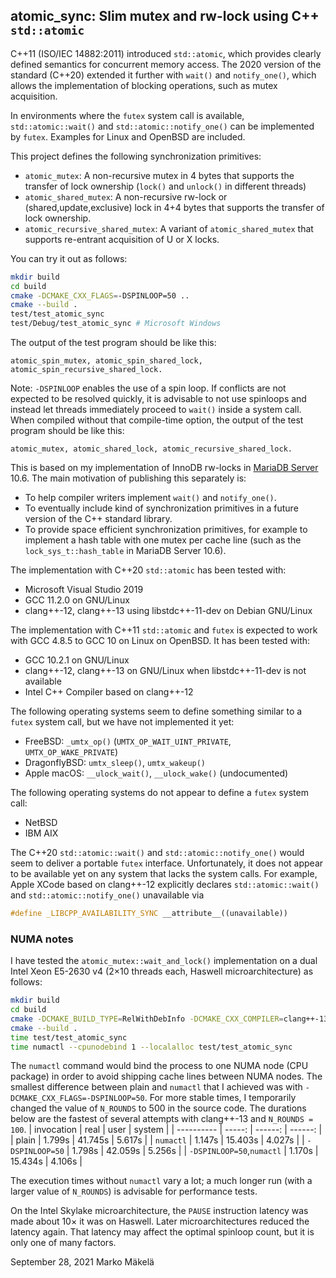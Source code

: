 ## atomic_sync: Slim mutex and rw-lock using C++ `std::atomic`

C++11 (ISO/IEC 14882:2011) introduced `std::atomic`, which provides
clearly defined semantics for concurrent memory access. The 2020
version of the standard (C++20) extended it further with `wait()` and
`notify_one()`, which allows the implementation of blocking
operations, such as mutex acquisition.

In environments where the `futex` system call is available,
`std::atomic::wait()` and `std::atomic::notify_one()` can be
implemented by `futex`. Examples for Linux and OpenBSD are included.

This project defines the following synchronization primitives:
* `atomic_mutex`: A non-recursive mutex in 4 bytes that supports the
transfer of lock ownership (`lock()` and `unlock()` in different threads)
* `atomic_shared_mutex`: A non-recursive rw-lock or
(shared,update,exclusive) lock in 4+4 bytes that supports the transfer
of lock ownership.
* `atomic_recursive_shared_mutex`: A variant of `atomic_shared_mutex`
that supports re-entrant acquisition of U or X locks.

You can try it out as follows:
```sh
mkdir build
cd build
cmake -DCMAKE_CXX_FLAGS=-DSPINLOOP=50 ..
cmake --build .
test/test_atomic_sync
test/Debug/test_atomic_sync # Microsoft Windows
```
The output of the test program should be like this:
```
atomic_spin_mutex, atomic_spin_shared_lock, atomic_spin_recursive_shared_lock.
```
Note: `-DSPINLOOP` enables the use of a spin loop. If conflicts are
not expected to be resolved quickly, it is advisable to not use spinloops and
instead let threads immediately proceed to `wait()` inside a system call.
When compiled without that compile-time option, the output of the test program
should be like this:
```
atomic_mutex, atomic_shared_lock, atomic_recursive_shared_lock.
```

This is based on my implementation of InnoDB rw-locks in
[MariaDB Server](https://github.com/MariaDB/server/) 10.6.
The main motivation of publishing this separately is:
* To help compiler writers implement `wait()` and `notify_one()`.
* To eventually include kind of synchronization primitives in
a future version of the C++ standard library.
* To provide space efficient synchronization primitives, for example
to implement a hash table with one mutex per cache line
(such as the `lock_sys_t::hash_table` in MariaDB Server 10.6).

The implementation with C++20 `std::atomic` has been tested with:
* Microsoft Visual Studio 2019
* GCC 11.2.0 on GNU/Linux
* clang++-12, clang++-13 using libstdc++-11-dev on Debian GNU/Linux

The implementation with C++11 `std::atomic` and `futex` is expected
to work with GCC 4.8.5 to GCC 10 on Linux on OpenBSD.
It has been tested with:
* GCC 10.2.1 on GNU/Linux
* clang++-12, clang++-13 on GNU/Linux when libstdc++-11-dev is not available
* Intel C++ Compiler based on clang++-12

The following operating systems seem to define something similar to a `futex`
system call, but we have not implemented it yet:
* FreeBSD: `_umtx_op()` (`UMTX_OP_WAIT_UINT_PRIVATE`, `UMTX_OP_WAKE_PRIVATE`)
* DragonflyBSD: `umtx_sleep()`, `umtx_wakeup()`
* Apple macOS: `__ulock_wait()`, `__ulock_wake()` (undocumented)

The following operating systems do not appear to define a `futex` system call:
* NetBSD
* IBM AIX

The C++20 `std::atomic::wait()` and `std::atomic::notify_one()` would
seem to deliver a portable `futex` interface. Unfortunately, it does
not appear to be available yet on any system that lacks the system calls.
For example, Apple XCode based on clang++-12 explicitly declares
`std::atomic::wait()` and `std::atomic::notify_one()` unavailable via
```c++
#define _LIBCPP_AVAILABILITY_SYNC __attribute__((unavailable))
```

### NUMA notes

I have tested the `atomic_mutex::wait_and_lock()` implementation on a
dual Intel Xeon E5-2630 v4 (2×10 threads each, Haswell microarchitecture)
as follows:
```sh
mkdir build
cd build
cmake -DCMAKE_BUILD_TYPE=RelWithDebInfo -DCMAKE_CXX_COMPILER=clang++-13 ..
cmake --build .
time test/test_atomic_sync
time numactl --cpunodebind 1 --localalloc test/test_atomic_sync
```
The `numactl` command would bind the process to one NUMA node (CPU package)
in order to avoid shipping cache lines between NUMA nodes.
The smallest difference between plain and `numactl` that I achieved was
with `-DCMAKE_CXX_FLAGS=-DSPINLOOP=50`.
For more stable times, I temporarily changed the
value of `N_ROUNDS` to 500 in the source code. The durations below are
the fastest of several attempts with clang++-13 and `N_ROUNDS = 100`.
| invocation                  | real   | user    | system  |
| ----------                  | -----: | ------: | ------: |
| plain                       | 1.799s | 41.745s |  5.617s |
| `numactl`                   | 1.147s | 15.403s |  4.027s |
| `-DSPINLOOP=50`             | 1.798s | 42.059s |  5.256s |
| `-DSPINLOOP=50`,`numactl`   | 1.170s | 15.434s |  4.106s |

The execution times without `numactl` vary a lot; a much longer run
(with a larger value of `N_ROUNDS`) is advisable for performance tests.

On the Intel Skylake microarchitecture, the `PAUSE` instruction
latency was made about 10× it was on Haswell. Later microarchitectures
reduced the latency again. That latency may affect the optimal
spinloop count, but it is only one of many factors.

September 28, 2021
Marko Mäkelä
